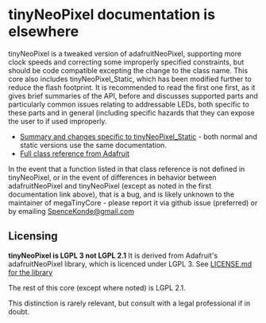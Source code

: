 # tinyNeoPixel documentation is elsewhere
tinyNeoPixel is a tweaked version of adafruitNeoPixel, supporting more clock speeds and correcting some improperly specified constraints, but should be code compatible excepting the change to the class name. This core also includes tinyNeoPixel_Static, which has been modified further to reduce the flash footprint. It is recommended to read the first one first, as it gives brief summaries of the API, before and discusses supported parts and particularly common issues relating to addressable LEDs, both specific to these parts and in general (including specific hazards that they can expose the user to if used improperly.
* [Summary and changes specific to tinyNeoPixel_Static](https://github.com/SpenceKonde/DxCore/blob/master/megaavr/extras/tinyNeoPixel.md) - both normal and static versions use the same documentation.
* [Full class reference from Adafruit](https://adafruit.github.io/Adafruit_NeoPixel/html/class_adafruit___neo_pixel.html)

In the event that a function listed in that class reference is not defined in tinyNeoPixel, or in the event of differences in behavior between adafruitNeoPixel and tinyNeoPixel (except as noted in the first documentation link above), that is a bug, and is likely unknown to the maintainer of megaTinyCore - please report it via github issue (preferred) or by emailing SpenceKonde@gmail.com

## Licensing
**tinyNeoPixel is LGPL 3 not LGPL 2.1**
It is derived from Adafruit's adafruitNeoPixel library, which is licenced under LGPL 3.
See [LICENSE.md for the library](LICENSE.md)

The rest of this core (except where noted) is LGPL 2.1.

This distinction is rarely relevant, but consult with a legal professional if in doubt.
